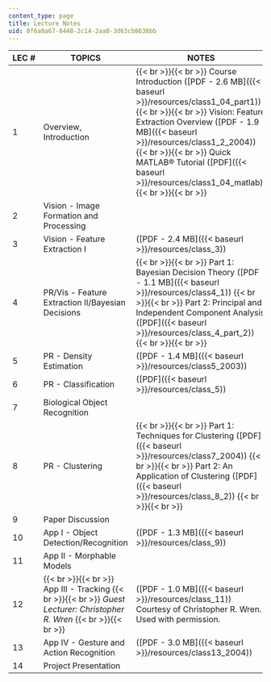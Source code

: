 ```yaml
---
content_type: page
title: Lecture Notes
uid: 0f6a0a67-8448-2c14-2aa0-3d63cb8638bb
---
```


| LEC # | TOPICS | NOTES |
| --- | --- | --- |
| 1 | Overview, Introduction |  {{< br >}}{{< br >}} Course Introduction ([PDF - 2.6 MB]({{< baseurl >}}/resources/class1_04_part1)) {{< br >}}{{< br >}} Vision: Feature Extraction Overview ([PDF - 1.9 MB]({{< baseurl >}}/resources/class1_2_2004)) {{< br >}}{{< br >}} Quick MATLAB® Tutorial ([PDF]({{< baseurl >}}/resources/class1_04_matlab)) {{< br >}}{{< br >}}  |
| 2 | Vision - Image Formation and Processing | &nbsp; |
| 3 | Vision - Feature Extraction I | ([PDF - 2.4 MB]({{< baseurl >}}/resources/class_3)) |
| 4 | PR/Vis - Feature Extraction II/Bayesian Decisions |  {{< br >}}{{< br >}} Part 1: Bayesian Decision Theory ([PDF - 1.1 MB]({{< baseurl >}}/resources/class4_1)) {{< br >}}{{< br >}} Part 2: Principal and Independent Component Analysis ([PDF]({{< baseurl >}}/resources/class_4_part_2)) {{< br >}}{{< br >}}  |
| 5 | PR - Density Estimation | ([PDF - 1.4 MB]({{< baseurl >}}/resources/class5_2003)) |
| 6 | PR - Classification | ([PDF]({{< baseurl >}}/resources/class_5)) |
| 7 | Biological Object Recognition | &nbsp; |
| 8 | PR - Clustering |  {{< br >}}{{< br >}} Part 1: Techniques for Clustering ([PDF]({{< baseurl >}}/resources/class7_2004)) {{< br >}}{{< br >}} Part 2: An Application of Clustering ([PDF]({{< baseurl >}}/resources/class_8_2)) {{< br >}}{{< br >}}  |
| 9 | Paper Discussion | &nbsp; |
| 10 | App I - Object Detection/Recognition | ([PDF - 1.3 MB]({{< baseurl >}}/resources/class_9)) |
| 11 | App II - Morphable Models | &nbsp; |
| 12 |  {{< br >}}{{< br >}} App III - Tracking {{< br >}}{{< br >}} _Guest Lecturer: Christopher R. Wren_ {{< br >}}{{< br >}}  | ([PDF - 1.0 MB]({{< baseurl >}}/resources/class_11)) Courtesy of Christopher R. Wren. Used with permission. |
| 13 | App IV - Gesture and Action Recognition | ([PDF - 3.0 MB]({{< baseurl >}}/resources/class13_2004)) |
| 14 | Project Presentation |